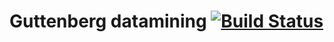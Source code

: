 # Guttenberg datamining [![Build Status](https://travis-ci.org/MikkelDjurhuus/datamining.svg?branch=master)](https://travis-ci.org/MikkelDjurhuus/datamining)


